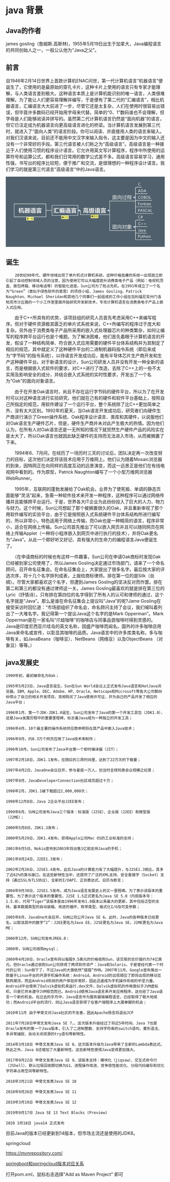 # java 背景

## Java的作者

james gosling（詹姆斯.高斯林)，1955年5月19日出生于加拿大，Java编程语言的共同创始人之一，一般公认他为“Java之父”。

##  **前言**

自1946年2月14日世界上首款计算机ENAC问世，第一代计算机语言“机器语言”便诞生了，它使用的是最原始的穿孔卡片，这种卡片上使用的语言只有专家才能理解，与人类语言差别极大。这种语言本质上是计算机能识别的唯一语言，人类很难理解。为了能让人们更容易理解并编写，于是便有了第二代的“汇编语言”，相比机器语言，汇编语言大大前进了一步，尽管它还是太复杂，人们在使用时很容易出错误，但毕竟许多数码已经开始用字母来代替。简单的“0、1”数码谁也不会理解，但字母是人们能够阅读并拼写的。虽然第二代计算机语言仍然是“面向机器”的语言，但它已注定成为机器语言向更高级语言进化的桥梁。当计算机语言发展到第三代时，就进入了“面向人类”的语言阶段。你可以阅读、并直接用人类的语言来输入。对我们汉语来说，目前还不能用中文汉字来输入指令，这主要是因为中文的输入还没有一个非常好的手段。第三代语言被人们称之为“高级语言”。高级语言是一种接近于人们使用习惯的程序设计语言。它允许用英文写计算程序，程序中所使用的运算符号和运算公式，都和我们日常用的数学公式差不多。高级语言容易学习，通用性强，书写出的程序比较短，便于推广和交流，是很理想的一种程序设计语言。我们学习的就是第三代语言“高级语言“中的Java语言。

![img](index.assets/1729117-20190928164413527-886138534.png)

## 诞生

		20世纪90年代，硬件领域出现了单片机式计算机系统，这种价格低廉的系统一出现就立即引起了自动控制领域人员的注意，因为使用它可以大幅度提升消费类电子产品（例如：电视机顶盒、面包烤箱、移动电话等）的智能化进度。Sun公司为了抢占先机，在1991年成立了一个名为“Green”（类似于绿色软件的意思）的项目小组，James Gosling、Patrick Naughton、Michael Sheridan和其他几个同事们一起组成的工作小组在加利福尼亚州门洛帕克市沙丘路的一个小工作室里面开始研究开发新技术，专攻计算机语言在消费类电子产品上嵌入式应用。

　　由于C++所具有的优势，该项目组的研究人员首先考虑采用C++来编写程序。但对于硬件资源极其匮乏的单片式系统来说，C++所编写的程序过于庞大和复杂。另外由于消费类电子产品所采用的嵌入式处理器芯片的种类繁杂，如何让编写的程序跨平台运行也是个难题。为了解决困难，他们首先着眼于计算机语言的开发，假设了一种结构简单、符合嵌入式应用需要的硬件平台体系结构并为其制定了相应的规范，其中就定义了这种硬件平台的二进制机器码指令系统（即后来成为“字节码”的指令系统），以待语言开发成功后，能有半导体芯片生产商开发和生产这种硬件平台。对于新语言的设计，Sun公司研发人员并没有开发一种全新的语言，而是根据嵌入式软件的要求，对C++进行了改造，去除了C++上的一些不太实用及影响安全的成分，并结合嵌入式系统的实时性要求，开发出了一个名为“Oak”的面向对象语言。

　　由于在开发Oak语言时，尚且不存在运行字节码的硬件平台，所以为了在开发时可以对这种语言进行实验研究，他们就在己有的硬件和软件平台基础上，按照自己所指定的规范，用软件建设了一个运行平台，整个系统除了比C++更加简单之外，没有太大区别。1992年的夏天，当Oak语言开发成功后，研究者们向硬件生产商进行演示了Green操作系统、Oak程序设计语言、类库和其硬件，以说服他们对Oak语言生产硬件芯片，但是，硬件生产商并未对此产生极大的热情。因为他们认为，在所有人对Oak语言还是一无所知的情况下就贸然生产硬件产品的风险实在是太大了，所以Oak语言也就因此缺乏硬件的支持而无法进入市场，从而被搁置了下来。

　　1994年6、7月间，在经历了一场历时三天的讨论后，团队决定再一次改变努力的目标，这次他们决定将该技术应用于万维网上。他们认为随着Mosaic浏览器的到来，因特网正在向同样的高度互动的远景演变，而这一远景正是他们在有线电视网中看到的。作为原型，Patrick Naughton编写了一个小型万维网浏览器WebRunner。

　　1995年，互联网的蓬勃发展给了Oak机会。业界为了使死板、单调的静态页面能够“灵活”起来，急需一种软件技术来开发一种程序，这种程序可以通过网络传播并且能够跨平台运行。于是，世界各大IT企业为此纷纷投入了巨大的人力、物力与财力。这个时候，Sun公司想起了那个被搁置很久的Oak，并且重新审视了那个用软件编写的实验平台，由于它是按照嵌入式系统硬件平台体系结构所进行编写的，所以非常小，特色适用于网络上传输，而Oak也是一种精简的语言，程序非常小，适合在网络上传输。Sun公司首先推出了可以嵌入网页并且可以随同网页在网络上传输Applet（一种将小程序嵌入到网页中进行执行的技术），并将Oak更名为“Java”。从此一个即好听又好记、具有强大的生命力的编程语言Java便诞生了。

　　（在申请商标的时候也有这样一件趣事，Sun公司在申请Oak商标时发现Oak已经被别家公司使用了，所以James Gosling决定通过市场部门，请来了一个命名顾问，召开命名征集会。在命名征集会上，大家提出了很多名字。最后按大家的评选次序，将十几个名字排列成表，上报给商标律师。排在第一位的是Silk（丝绸）。尽管大家都喜欢这个名字，但遭到James Gosling的坚决反对而作罢。排在第二和第三的都没有通过律师这一关。James Gosling最喜欢的就是排在第三位的Lyric（抒情诗）。只有排在第四位的名字得到了所有人的认可和律师的通过，这个名字就是“Java”。那么是谁在命名征集会上提议叫“Java”的呢?Jame Gosling在接受采访时回忆道：“市场部组织了命名会，命名顾问主持了会议，我们喊叫着列出了一大堆名字。我记得第一个提议Java这个名字的是Mark Opperman”。Mark Opperman是在一家名叫“爪蛙咖啡”的咖啡店与同事品尝咖啡时得到灵感的。Java是印度尼西亚爪哇岛的英文名称，因盛产咖啡而闻名。国外的许多咖啡店用Java来命名或宣传，以彰显其咖啡的品质。Java语言中的许多库类名称，多与咖啡有关，如JavaBeans（咖啡豆）、NetBeans（网络豆）以及ObjectBeans （对象豆）等等。）

## java发展史
	1990年初，最初被命名为Oak；
	
	1995年5月23日，Java语言诞生，Sun在Sun World会议上正式发布Java语言和HotJava浏览器。IBM、Apple、DEC、Adobe、HP、Oracle、Netscape和Microsoft等各大公司都纷纷停止了自己的相关开发项目，竞相购买了Java使用许可证，并为自己的产品开发了相应的Java平台；
	
	1996年1月，第一个JDK-JDK1.0诞生，Sun公司发布了Java的第一个开发工具包（JDK1.0），这是Java发展历程中的重要里程碑，标志着Java成为一种独立的开发工具；
	
	1996年4月，10个最主要的操作系统供应商申明将在其产品中嵌入Java技术；
	
	1996年9月，约8.3万个网页应用了Java技术来制作；
	
	1996年10月，Sun公司发布了Java平台第一个即时编译器（JIT）；
	
	1997年2月18日，JDK1.1发布，在随后的三周时间里，达到了22万次的下载量；
	
	1997年4月2日，JavaOne会议召开，参与者逾一万人，创当时全球同类会议规模之纪录；
	
	1997年9月，JavaDeveloperConnection社区成员超过十万；
	
	1998年2月，JDK1.1被下载超过2,000,000次；
	
	1998年12月8日，Java 2企业平台J2EE发布；
	
	1999年6月，SUN公司发布Java三个版本：标准版（J2SE）、企业版（J2EE）和微型版（J2ME）；
	
	2000年5月8日，JDK1.3发布；
	
	2000年5月29日，JDK1.4发布，获得Apple公司Mac OS的工业标准的支持；
	
	2001年6月5日，Nokia宣布到2003年将出售1亿部支持Java的手机；
	
	2001年9月24日，J2EE1.3发布；
	
	2002年2月26日，J2SE1.4发布，此后Java的计算能力有了大幅提升，与J2SE1.3相比，其多了近62%的类与接口。在这些新特性当中，还提供了广泛的XML支持、安全套接字（Socket）支持（通过SSL与TLS协议）、全新的I/OAPI、正则表达式、日历与断言；
	
	2004年9月30日，J2SE1.5发布，成为Java语言发展史上的又一里程碑。为了表示该版本的重要性，为了表示这个版本的重要性，J2SE 1.5正式更名为Java SE 5.0（内部版本号：1.5.0），代号“Tiger”该版本是自1996年发布1.0版本以来最大的更新，其中包括泛型的支持、基本数据类型的自动装箱、改进的循环、枚举类型、格式化I/O及可变参数；
	
	2005年6月，JavaOne大会召开，SUN公司公开Java SE 6。此时，Java的各种版本已经更名，以取消其中的数字“2”：J2EE更名为Java EE，J2SE更名为Java SE，J2ME更名为Java ME；
	
	2006年12月，SUN公司发布JRE6.0；
	
	2008年，SUN公司收购mysql；
	
	2009年4月20日，Oracle宣布将以每股9.5美元的价格收购Sun，该交易的总价值约为74亿美元。但Oracle通过收购Sun公司获得了两项软件资产：Java和Solaris。于是曾经代表一个时代的公司：Sun倒下了，不过Java的大旗依然“猎猎”作响。2007年11月，Google宣布推出一款基于Linux平台的开源手机操作系统：Android。Android的出现顺应了即将出现的移动互联网潮流，而且Android系统的用户体验非常好，因此迅速成为手机操作系统的中坚力量。Android平台使用了Dalvik虚拟机来运行.dex文件，Dalvik虚拟机的作用类似于JVM虚拟机，只是它并未遵守JVM规范而已。Android使用Java语言来开发应用程序，这也给了Java语言一个新的机会。在过去的岁月中，Java语言作为服务器端编程语言，已经取得了极大地成功；而Android平台的流行，则让Java语言获得了在客户端程序上大展拳脚的机会；
	
	2010年11月 由于甲骨文对Java社区的不友善，因此Apache扬言将退出JCP
	
	2011年7月28日甲骨文发布Java SE 7，，这次版本升级经过了将近5年时间。Java 7也是Oracle发布的第一个Java版本，引入了二进制整数、支持字符串的switch语句、菱形语法、多异常捕捉、自动关闭资源的try语句等新特性。
	
	2014年3月18日 甲骨文发表Java SE 8，这次版本升级为Java带来了全新的Lambda表达式。除此之外，Java 8还增加了大量新特性，这些新特性使得Java变得更加强大。
	
	2017年9月22日 甲骨文发表Java SE 9，该版本支持：模块化（jiqsaw）、交互式命令行（JShell）、默认垃圾回收期切换为G1、进程操作改进、竞争锁性能优化、分段代码缓存和优化字符串占用空间等新特性。
	
	2018年3月21日 甲骨文发表Java SE 10
	
	2018年9月26日 甲骨文发表Java SE 11
	
	2019年3月19日 甲骨文发表Java SE 12
	
	2019年9月17日 Java SE 13 Text Blocks (Preview)
	
	2020 3月18日 java14 正式发布

 目前Java的版本已经更新到14版本，但市场主流还是使用的JDK8。



springcloud

https://mvnrepository.com/

[springboot和springcloud版本对应关系](https://start.spring.io/actuator/info)

打开pom.xml，鼠标右击选择"Add as Maven Project" 即可